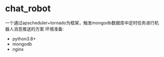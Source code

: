 # chat_robot
一个通过apscheduler+tornado为框架，触发mongodb数据库中定时任务进行机器人消息推送的方案
环境准备:
- python3.8+
- mongodb
- nginx

